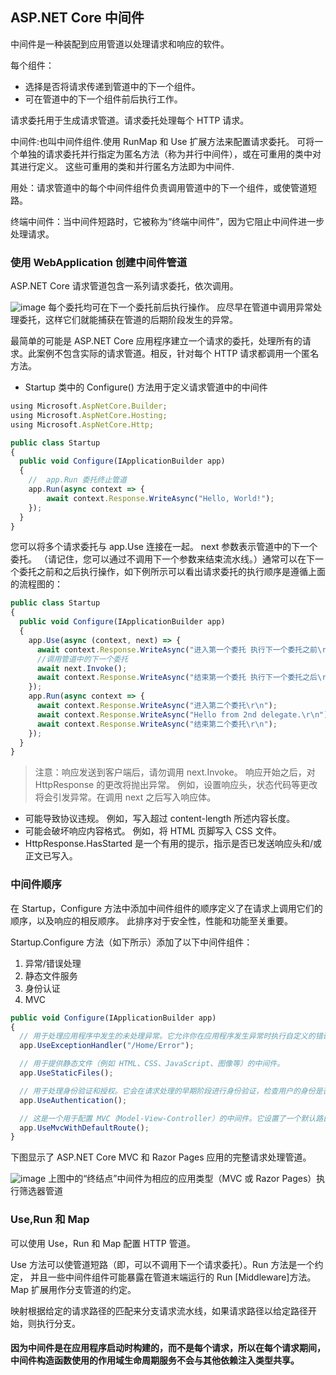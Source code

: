 ## ASP.NET Core 中间件

中间件是一种装配到应用管道以处理请求和响应的软件。

每个组件：

- 选择是否将请求传递到管道中的下一个组件。
- 可在管道中的下一个组件前后执行工作。

请求委托用于生成请求管道。请求委托处理每个 HTTP 请求。

中间件:也叫中间件组件.使用 RunMap 和 Use 扩展方法来配置请求委托。 可将一个单独的请求委托并行指定为匿名方法（称为并行中间件），或在可重用的类中对其进行定义。 这些可重用的类和并行匿名方法即为中间件.

用处：请求管道中的每个中间件组件负责调用管道中的下一个组件，或使管道短路。

终端中间件：当中间件短路时，它被称为“终端中间件”，因为它阻止中间件进一步处理请求。

### 使用 WebApplication 创建中间件管道

ASP.NET Core 请求管道包含一系列请求委托，依次调用。

![image](https://github.com/Tracy-Wei/studyNote/assets/109784975/b0c90e77-69dd-4566-9c75-a33cfe400de0)
每个委托均可在下一个委托前后执行操作。 应尽早在管道中调用异常处理委托，这样它们就能捕获在管道的后期阶段发生的异常。

最简单的可能是 ASP.NET Core 应用程序建立一个请求的委托，处理所有的请求。此案例不包含实际的请求管道。相反，针对每个 HTTP 请求都调用一个匿名方法。

- Startup 类中的 Configure() 方法用于定义请求管道中的中间件

```javascript
using Microsoft.AspNetCore.Builder;
using Microsoft.AspNetCore.Hosting;
using Microsoft.AspNetCore.Http;

public class Startup
{
  public void Configure(IApplicationBuilder app)
  {
    //  app.Run 委托终止管道
    app.Run(async context => {
        await context.Response.WriteAsync("Hello, World!");
    });
  }
}
```

您可以将多个请求委托与 app.Use 连接在一起。 next 参数表示管道中的下一个委托。 （请记住，您可以通过不调用下一个参数来结束流水线。）通常可以在下一个委托之前和之后执行操作，如下例所示可以看出请求委托的执行顺序是遵循上面的流程图的：

```javascript
public class Startup
{
  public void Configure(IApplicationBuilder app)
  {
    app.Use(async (context, next) => {
      await context.Response.WriteAsync("进入第一个委托 执行下一个委托之前\r\n");
      //调用管道中的下一个委托
      await next.Invoke();
      await context.Response.WriteAsync("结束第一个委托 执行下一个委托之后\r\n");
    });
    app.Run(async context => {
      await context.Response.WriteAsync("进入第二个委托\r\n");
      await context.Response.WriteAsync("Hello from 2nd delegate.\r\n");
      await context.Response.WriteAsync("结束第二个委托\r\n");
    });
  }
}
```

> 注意：响应发送到客户端后，请勿调用 next.Invoke。 响应开始之后，对 HttpResponse 的更改将抛出异常。 例如，设置响应头，状态代码等更改将会引发异常。在调用 next 之后写入响应体。

- 可能导致协议违规。 例如，写入超过 content-length 所述内容长度。
- 可能会破坏响应内容格式。 例如，将 HTML 页脚写入 CSS 文件。
- HttpResponse.HasStarted 是一个有用的提示，指示是否已发送响应头和/或正文已写入。

### 中间件顺序

在 Startup，Configure 方法中添加中间件组件的顺序定义了在请求上调用它们的顺序，以及响应的相反顺序。 此排序对于安全性，性能和功能至关重要。

Startup.Configure 方法（如下所示）添加了以下中间件组件：

1. 异常/错误处理
2. 静态文件服务
3. 身份认证
4. MVC

```javascript
public void Configure(IApplicationBuilder app)
{
  // 用于处理应用程序中发生的未处理异常。它允许你在应用程序发生异常时执行自定义的错误处理逻辑，例如返回一个友好的错误页面或错误信息，以提供更好的用户体验。
  app.UseExceptionHandler("/Home/Error");

  // 用于提供静态文件（例如 HTML、CSS、JavaScript、图像等）的中间件。
  app.UseStaticFiles();

  // 用于处理身份验证和授权。它会在请求处理的早期阶段进行身份验证，检查用户的身份是否有效，并根据用户的身份信息授予或拒绝访问权限。
  app.UseAuthentication();

  // 这是一个用于配置 MVC（Model-View-Controller）的中间件。它设置了一个默认路由规则，以便根据控制器和操作来处理传入的 HTTP 请求，并将他们映射到相应的处理方法
  app.UseMvcWithDefaultRoute();
}
```

下图显示了 ASP.NET Core MVC 和 Razor Pages 应用的完整请求处理管道。

![image](https://github.com/Tracy-Wei/studyNote/assets/109784975/4553760f-1813-440d-b0ad-5cc42a482cd1)
上图中的“终结点”中间件为相应的应用类型（MVC 或 Razor Pages）执行筛选器管道

### Use,Run 和 Map

可以使用 Use，Run 和 Map 配置 HTTP 管道。

Use 方法可以使管道短路（即，可以不调用下一个请求委托）。Run 方法是一个约定， 并且一些中间件组件可能暴露在管道末端运行的 Run [Middleware]方法。Map 扩展用作分支管道的约定。

映射根据给定的请求路径的匹配来分支请求流水线，如果请求路径以给定路径开始，则执行分支。

#### 因为中间件是在应用程序启动时构建的，而不是每个请求，所以在每个请求期间，中间件构造函数使用的作用域生命周期服务不会与其他依赖注入类型共享。
